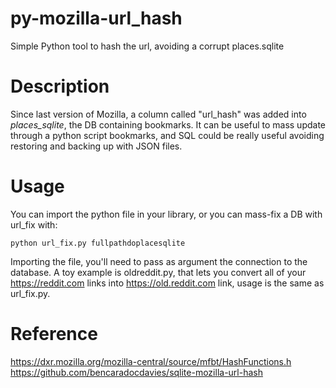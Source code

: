 # py-mozilla-url_hash
Simple Python tool to hash the url, avoiding a corrupt places.sqlite
# Description
Since last version of Mozilla, a column called "url_hash" was added into *places_sqlite*, the DB containing bookmarks. It can be useful to mass update through a python script bookmarks, and SQL could be really useful avoiding restoring and backing up with JSON files.
# Usage
You can import the python file in your library, or you can mass-fix a DB with url_fix with:

` python url_fix.py fullpathdoplacesqlite `

Importing the file, you'll need to pass as argument the connection to the database.
A toy example is oldreddit.py, that lets you convert all of your https://reddit.com links into https://old.reddit.com link, usage is the same as url_fix.py.
# Reference
https://dxr.mozilla.org/mozilla-central/source/mfbt/HashFunctions.h
https://github.com/bencaradocdavies/sqlite-mozilla-url-hash
